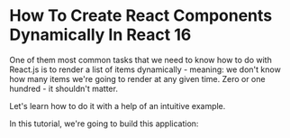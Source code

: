 # How To Create React Components Dynamically In React 16

One of them most common tasks that we need to know how to do with React.js is to render a list of items dynamically - meaning: we don't know how many items we're going to render at any given time. Zero or one hundred - it shouldn't matter.

Let's learn how to do it with a help of an intuitive example.

In this tutorial, we're going to build this application: